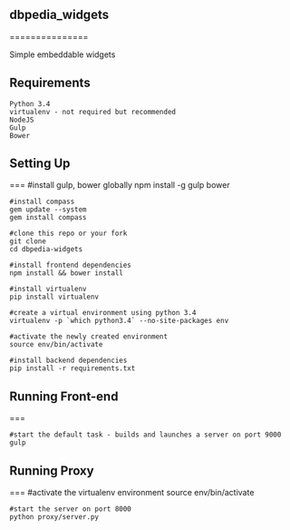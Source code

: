 ## dbpedia_widgets ##
===============

Simple embeddable widgets

## Requirements ##

    Python 3.4
    virtualenv - not required but recommended
    NodeJS
    Gulp
    Bower


## Setting Up ##
===
    #install gulp, bower globally
    npm install -g gulp bower

    #install compass
    gem update --system
    gem install compass

    #clone this repo or your fork
    git clone
    cd dbpedia-widgets

    #install frontend dependencies
    npm install && bower install
    
    #install virtualenv
    pip install virtualenv
    
    #create a virtual environment using python 3.4
    virtualenv -p `which python3.4` --no-site-packages env 
    
    #activate the newly created environment
    source env/bin/activate
    
    #install backend dependencies
    pip install -r requirements.txt


## Running Front-end ##
===

    #start the default task - builds and launches a server on port 9000
    gulp


## Running Proxy ##
===
    #activate the virtualenv environment
    source env/bin/activate
    
    #start the server on port 8000
    python proxy/server.py
    
    
